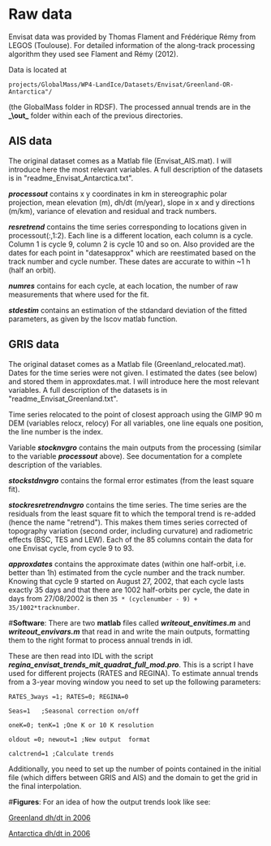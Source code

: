 # Raw data
Envisat data was provided by Thomas Flament and Frédérique Rémy from LEGOS (Toulouse).
For detailed information of the along-track processing algorithm they used see Flament and Rémy (2012).

Data is located at 
```
projects/GlobalMass/WP4-LandIce/Datasets/Envisat/Greenland-OR-Antarctica"/
```
(the GlobalMass folder in RDSF). 
The processed annual trends are in the **_\out\_** folder within each of the previous directories.

## AIS data
The original dataset comes as a Matlab file (Envisat_AIS.mat). I will introduce here the most relevant variables. A full description of the datasets is in "readme_Envisat_Antarctica.txt".

**_processout_** contains x y coordinates in km in stereographic polar projection, mean elevation (m),  dh/dt (m/year), slope in x and y directions (m/km), variance of elevation and residual and track numbers.

**_resretrend_** contains the time series corresponding to locations given in processout(:,1:2). Each line is a different location, each column is a cycle. Column 1 is cycle 9, column 2 is cycle 10 and so on. Also provided are the dates for each point in "datesapprox" which are reestimated based on the track number and cycle number. These dates are accurate to within ~1 h (half an orbit).

**_numres_** contains for each cycle, at each location, the number of raw measurements that where used for the fit.

**_stdestim_** contains an estimation of the stdandard deviation of the fitted parameters, as given by the lscov matlab function.

## GRIS data
The original dataset comes as a Matlab file (Greenland_relocated.mat). Dates for the time series were not given. I estimated the dates (see below) and stored them in approxdates.mat. I will introduce here the most relevant variables. A full description of the datasets is in "readme_Envisat_Greenland.txt".

Time series relocated to the point of closest approach using the GIMP 90 m DEM (variables relocx, relocy)
For all variables, one line equals one position, the line number is the index.
 
Variable **_stocknvgro_** contains the main outputs from the processing (similar to the variable **_processout_** above). See documentation for a complete description of the variables. 

**_stockstdnvgro_** contains the formal error estimates (from the least square fit). 

**_stockresretrendnvgro_** contains the time series. The time series are the residuals from the least square fit to which  the temporal trend is re-added (hence the name "retrend"). This makes them times series corrected of topography variation (second order, including curvature) and radiometric effects (BSC, TES and LEW). Each of the 85 columns contain the data for one Envisat cycle, from cycle 9 to 93.

**_approxdates_** contains the approximate dates (within one half-orbit, i.e. better than 1h) estimated from the cycle number and the track number. Knowing that cycle 9 started on August 27, 2002, that each cycle lasts exactly 35 days and that there are 1002 half-orbits per cycle, the date in days from 27/08/2002 is then ```35 * (cyclenumber - 9) + 35/1002*tracknumber```.


#**Software**:
There are two **matlab** files called **_writeout_envitimes.m_** and **_writeout_envivars.m_** that read in and write the main outputs, formatting them to the right format to process annual trends in idl.

These are then read into IDL with the script **_regina_envisat_trends_mit_quadrat_full_mod.pro_**.
This is a script I have used for different projects (RATES and REGINA). 
To estimate annual trends from a 3-year moving window you need to set up the following parameters:
```
RATES_3ways =1; RATES=0; REGINA=0

Seas=1   ;Seasonal correction on/off 

oneK=0; tenK=1 ;One K or 10 K resolution

oldout =0; newout=1 ;New output  format 

calctrend=1 ;Calculate trends
```
Additionally, you need to set up the number of points contained in the initial file (which differs between GRIS and AIS) and the domain to get the grid in the final interpolation.

#**Figures**:
For an idea of how the output trends look like see:

[Greenland dh/dt in 2006](https://github.com/albamesp/GBM/tree/master/figures/envisat_GRIS_2006.png)

[Antarctica dh/dt in 2006](https://github.com/albamesp/GBM/blob/master/figures/envisat_AIS_2006.png)
 